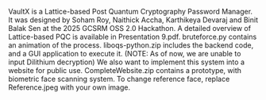 VaultX is a Lattice-based Post Quantum Cryptography Password Manager. It was designed by Soham Roy, Naithick Accha, Karthikeya Devaraj and Binit Balak Sen at the 2025 GCSRM OSS 2.0 Hackathon.
A detailed overview of Lattice-based PQC is available in Presentation 9.pdf. 
bruteforce.py contains an animation of the process.
liboqs-python.zip includes the backend code, and a GUI application to execute it. (NOTE: As of now, we are unable to input Dilithium decryption)
We also want to implement this system into a website for public use. CompleteWebsite.zip contains a prototype, with biometric face scanning system. To change reference face, replace Reference.jpeg with your own image.

